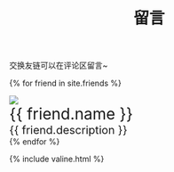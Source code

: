﻿---
layout: page
title: 留言
---
交换友链可以在评论区留言~

{% for friend in site.friends %}
<div class="card">
    <div class="card-portrait card-portrait-border">
        <a href="{{ friend.src }}"><img src="{{ friend.portrait }}"></a>
    </div>
    <div class="card-information">
        <div style="text-align:left; font-size:28px">{{ friend.name }}</div>
        <div style="text-align:left; font-size:20px">{{ friend.description }}</div>
    </div>
</div>
{% endfor %}

{% include valine.html %}
